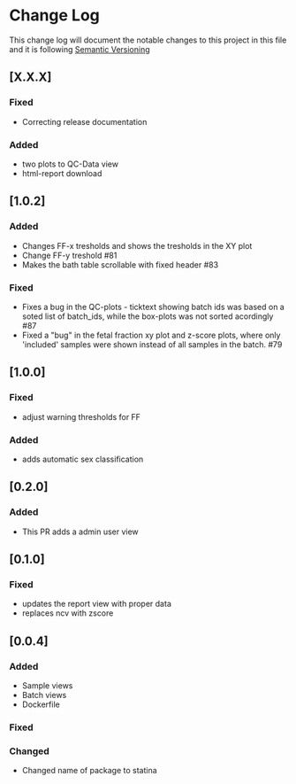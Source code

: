 # Change Log

This change log will document the notable changes to this project in this file and it is following [Semantic Versioning](https://semver.org/)

## [X.X.X]


### Fixed
- Correcting release documentation

### Added
- two plots to QC-Data view
- html-report download


## [1.0.2]

### Added
- Changes FF-x tresholds and shows the tresholds in the XY plot
- Change FF-y treshold #81 
- Makes the bath table scrollable with fixed header #83 

### Fixed
- Fixes a bug in the QC-plots - ticktext showing batch ids was based on a soted list of batch_ids, while the box-plots was not sorted acordingly #87
- Fixed a "bug" in the fetal fraction xy plot and z-score plots, where only 'included' samples were shown instead of all samples in the batch.  #79 

## [1.0.0]

### Fixed
- adjust warning thresholds for FF

### Added
- adds automatic sex classification


## [0.2.0]

### Added
- This PR adds a admin user view


## [0.1.0]

### Fixed
- updates the report view with proper data
- replaces ncv with zscore

## [0.0.4]

### Added
- Sample views
- Batch views
- Dockerfile

### Fixed

### Changed
- Changed name of package to statina
